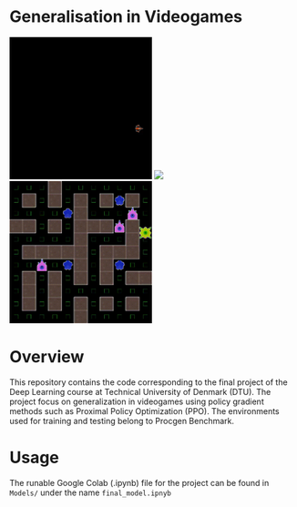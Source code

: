# Generalisation in Videogames

<p float="left">
  <img src="files/starpilot.gif" height="250" />
  <img src="files/jumper.gif" height="250"/ >
  <img src="files/chaser.gif" height="250"/ >
</p>


Overview
========

This repository contains the code corresponding to the final project of the Deep Learning course at Technical University of Denmark (DTU). 
The project focus on generalization in videogames using policy gradient methods such as Proximal Policy Optimization (PPO). The environments used for training and testing belong to Procgen Benchmark. 

Usage
=====
The runable Google Colab (.ipynb) file for the project can be found in `Models/` under the name `final_model.ipnyb`
